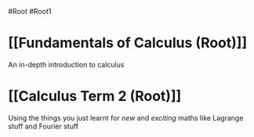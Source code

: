 #Root #Root1
# [[Fundamentals of Calculus (Root)]]

An in-depth introduction to calculus
# [[Calculus Term 2 (Root)]]

Using the things you just learnt for *new* and *exciting* maths like Lagrange stuff and Fourier stuff
